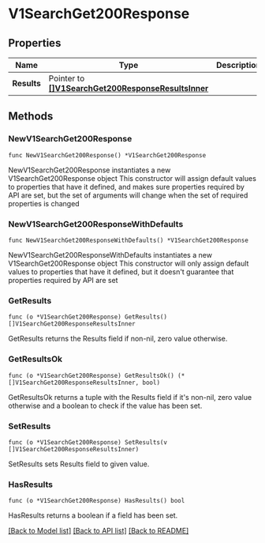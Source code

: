 # V1SearchGet200Response

## Properties

Name | Type | Description | Notes
------------ | ------------- | ------------- | -------------
**Results** | Pointer to [**[]V1SearchGet200ResponseResultsInner**](V1SearchGet200ResponseResultsInner.md) |  | [optional] 

## Methods

### NewV1SearchGet200Response

`func NewV1SearchGet200Response() *V1SearchGet200Response`

NewV1SearchGet200Response instantiates a new V1SearchGet200Response object
This constructor will assign default values to properties that have it defined,
and makes sure properties required by API are set, but the set of arguments
will change when the set of required properties is changed

### NewV1SearchGet200ResponseWithDefaults

`func NewV1SearchGet200ResponseWithDefaults() *V1SearchGet200Response`

NewV1SearchGet200ResponseWithDefaults instantiates a new V1SearchGet200Response object
This constructor will only assign default values to properties that have it defined,
but it doesn't guarantee that properties required by API are set

### GetResults

`func (o *V1SearchGet200Response) GetResults() []V1SearchGet200ResponseResultsInner`

GetResults returns the Results field if non-nil, zero value otherwise.

### GetResultsOk

`func (o *V1SearchGet200Response) GetResultsOk() (*[]V1SearchGet200ResponseResultsInner, bool)`

GetResultsOk returns a tuple with the Results field if it's non-nil, zero value otherwise
and a boolean to check if the value has been set.

### SetResults

`func (o *V1SearchGet200Response) SetResults(v []V1SearchGet200ResponseResultsInner)`

SetResults sets Results field to given value.

### HasResults

`func (o *V1SearchGet200Response) HasResults() bool`

HasResults returns a boolean if a field has been set.


[[Back to Model list]](../README.md#documentation-for-models) [[Back to API list]](../README.md#documentation-for-api-endpoints) [[Back to README]](../README.md)



